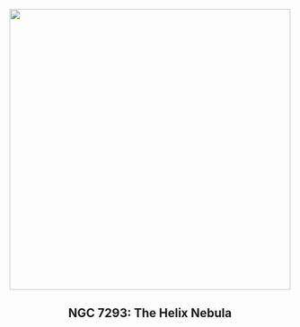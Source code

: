 
<p align="center"><img src="https://apod.nasa.gov/apod/image/2410/NGC7293_preview1024.png" width="500" height="500"></p>
<h2 align="center"> NGC 7293: The Helix Nebula </h2>

